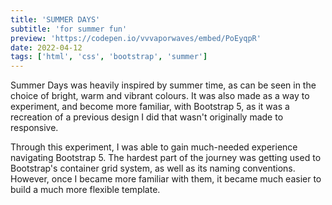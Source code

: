 ```yaml
---
title: 'SUMMER DAYS'
subtitle: 'for summer fun'
preview: 'https://codepen.io/vvvaporwaves/embed/PoEyqpR'
date: 2022-04-12
tags: ['html', 'css', 'bootstrap', 'summer']
---
```


Summer Days was heavily inspired by summer time, as can be seen in the choice of bright, warm and vibrant colours. It was also made as a way to experiment, and become more familiar, with Bootstrap 5, as it was a recreation of a previous design I did that wasn't originally made to responsive.

Through this experiment, I was able to gain much-needed experience navigating Bootstrap 5. The hardest part of the journey was getting used to Bootstrap's container grid system, as well as its naming conventions. However, once I became more familiar with them, it became much easier to build a much more flexible template.
